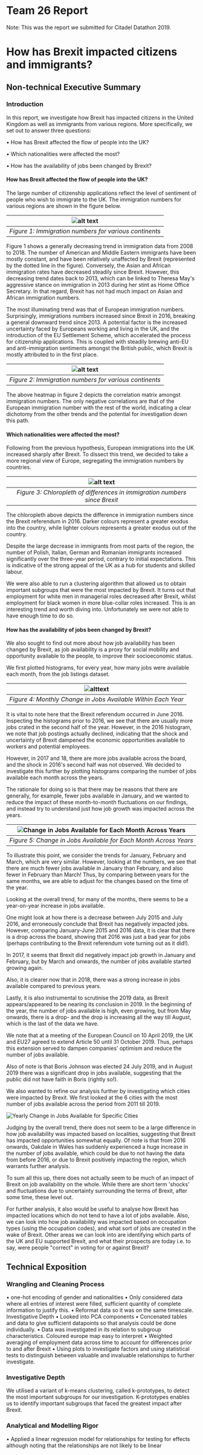 # Team 26 Report

Note: This was the report we submitted for Citadel Datathon 2019.

# How has Brexit impacted citizens and immigrants?

## Non-technical Executive Summary

### Introduction

In this report, we investigate how Brexit has impacted citizens in the United Kingdom as well as immigrants from various regions. More specifically, we set out to answer three questions:

•	How has Brexit affected the flow of people into the UK?

•	Which nationalities were affected the most?

•	How has the availability of jobs been changed by Brexit?

#### How has Brexit affected the flow of people into the UK?

The large number of citizenship applications reflect the level of sentiment of people who wish to immigrate to the UK. The immigration numbers for various regions are shown in the figure below.

|![alt text](https://github.com/hivestrung/citadel-datathon/blob/master/Graphs/immigrationovertheyears.png?raw=true "bigbrain")|
|:--:|
| *Figure 1: Immigration numbers for various continents* |

Figure 1 shows a generally decreasing trend in immigration data from 2008 to 2018. The number of American and Middle Eastern immigrants have been mostly constant, and have been relatively unaffected by Brexit (represented by the dotted line in the figure). Conversely, the Asian and African immigration rates have decreased steadily since Brexit. However, this decreasing trend dates back to 2013, which can be linked to Theresa May's aggressive stance on immigration in 2013 during her stint as Home Office Secretary. In that regard, Brexit has not had much impact on Asian and African immigration numbers.

The most illuminating trend was that of European immigration numbers. Surprisingly, immigrations numbers increased since Brexit in 2016, breaking a general downward trend since 2013. A potential factor is the increased uncertainty faced by Europeans working and living in the UK, and the introduction of the EU Settlement Scheme, which accelerated the process for citizenship applications. This is coupled with steadily brewing anti-EU and anti-immigration sentiments amongst the British public, which Brexit is mostly attributed to in the first place.

|![alt text](https://github.com/hivestrung/citadel-datathon/blob/master/Graphs/nationalities_correlation.png?raw=true "corr")|
|:--:|
| *Figure 2: Immigration numbers for various continents* |

The above heatmap in figure 2 depicts the correlation matrix amongst immigration numbers. The only negative correlations are that of the European immigration number with the rest of the world, indicating a clear dichotomy from the other trends and the potential for investigation down this path.

#### Which nationalities were affected the most?
Following from the previous hypothesis, European immigrations into the UK increased sharply after Brexit. To dissect this trend, we decided to take a more regional view of Europe, segregating the immigration numbers by countries.

|![alt text](https://github.com/hivestrung/citadel-datathon/blob/master/Graphs/chloropleth%20of%20europe.png?raw=true "yourbrain")|
|:--:|
| *Figure 3: Chloropleth of differences in immigration numbers since Brexit* |

The chloropleth above depicts the difference in immigration numbers since the Brexit referendum in 2016. Darker colours represent a greater exodus into the country, while lighter colours represents a greater exodus out of the country.

Despite the large decrease in immigrants from most parts of the region, the number of Polish, Italian, German and Romanian immigrants increased significantly over the three-year period, contrary to initial expectations.  This is indicative of the strong appeal of the UK as a hub for students and skilled labour.



We were also able to run a clustering algorithm that allowed us to obtain important subgroups that were the most impacted by Brexit. It turns out that employment for white men in managerial roles decreased after Brexit, whilst employment for black women in more blue-collar roles increased. This is an interesting trend and worth diving into. Unfortunately we were not able to have enough time to do so.


#### How has the availability of jobs been changed by Brexit?

We also sought to find out more about how job availability has been changed by Brexit, as job availability is a proxy for social mobility and opportunity available to the people, to improve their socioeconomic status.

We first plotted histograms, for every year, how many jobs were available each month, from the job listings dataset.

|![alttext](https://github.com/hivestrung/citadel-datathon/blob/master/Graphs/monthlychangeinjobsavailableeachyear.png?raw=true)|
|:--:|
| *Figure 4: Monthly Change in Jobs Available Within Each Year* |

It is vital to note here that the Brexit referendum occurred in June 2016. Inspecting the histograms prior to 2016, we see that there are usually more jobs crated in the second half of the year. However, in the 2016 histogram, we note that job postings actually declined, indicating that the shock and uncertainty of Brexit dampened the economic opportunities available to workers and potential employees.

However, in 2017 and 18, there are more jobs available across the board, and the shock in 2016's second half was not observed. We decided to investigate this further by plotting histograms comparing the number of jobs available each month across the years.

The rationale for doing so is that there may be reasons that there are generally, for example, fewer jobs available in January, and we wanted to reduce the impact of these month-to-month fluctuations on our findings, and instead try to understand just how job growth was impacted across the years.

|![Change in Jobs Available for Each Month Across Years](https://github.com/hivestrung/citadel-datathon/blob/master/Graphs/month%20on%20month%20change%20in%20jobs%20available.png?raw=true)|
|:--:|
| *Figure 5: Change in Jobs Available for Each Month Across Years* |

To illustrate this point, we consider the trends for January, February and March, which are very similar. However, looking at the numbers, we see that there are much fewer jobs available in January than February, and also fewer in February than March! Thus, by comparing between years for the same months, we are able to adjust for the changes based on the time of the year.

Looking at the overall trend, for many of the months, there seems to be a year-on-year increase in jobs available.

One might look at how there is a decrease between July 2015 and July 2016, and erroneously conclude that Brexit has negatively impacted jobs. However, comparing January-June 2015 and 2016 data, it is clear that there is a drop across the board, showing that 2016 was just a bad year for jobs (perhaps contributing to the Brexit referendum vote turning out as it did!).

In 2017, it seems that Brexit did negatively impact job growth in January and February, but by March and onwards, the number of jobs available started growing again.

Also, it is clearer now that in 2018, there was a strong increase in jobs available compared to previous years.

Lastly, it is also instrumental to scrutinise the 2019 data, as Brexit appears/appeared to be nearing its conclusion in 2019. In the beginning of the year, the number of jobs available is high, even growing, but from May onwards, there is a drop- and the drop is increasing all the way till August, which is the last of the data we have.

We note that at a meeting of the European Council on 10 April 2019, the UK and EU27 agreed to extend Article 50 until 31 October 2019. Thus, perhaps this extension served to dampen companies' optimism and reduce the number of jobs available.

Also of note is that Boris Johnson was elected 24 July 2019, and in August 2019 there was a significant drop in jobs available, suggesting that the public did not have faith in Boris (rightly so!).

We also wanted to refine our analysis further by investigating which cities were impacted by Brexit. We first looked at the 6 cities with the most number of jobs available across the period from 2011 till 2019.

![Yearly Change in Jobs Available for Specific Cities](https://github.com/hivestrung/citadel-datathon/blob/master/Graphs/yearly%20change%20in%20jobs%20available%20by%20place.png?raw=true)

Judging by the overall trend, there does not seem to be a large difference in how job availability was impacted based on localities, suggesting that Brexit has impacted opportunities somewhat equally. Of note is that from 2016 onwards, Oakdale in Wales has suddenly experienced a huge increase in the number of jobs available, which could be due to not having the data from before 2016, or due to Brexit positively impacting the region, which warrants further analysis.

To sum all this up, there does not actually seem to be much of an impact of Brexit on job availability on the whole. While there are short term 'shocks' and fluctuations due to uncertainty surrounding the terms of Brexit, after some time, these level out.

For further analysis, it also would be useful to analyse how Brexit has impacted locations which do not tend to have a lot of jobs available. Also, we can look into how job availability was impacted based on occupation types (using the occupation codes), and what sort of jobs are created in the wake of Brexit. Other areas we can look into are identifying which parts of the UK and EU supported Brexit, and what their prospects are today i.e. to say, were people "correct" in voting for or against Brexit?


## Technical Exposition

### Wrangling and Cleaning Process

• one-hot encoding of gender and nationalities
• Only considered data where all entries of interest were filled, sufficient quantity of
complete information to justify this.
• Reformat data so it was on the same timescale.
Investigative Depth
• Looked into PCA components
• Concenated tables and data to give sufficient datapoints so that analysis could be done individually.
• Data was investigated in its relation to subgroup characteristics. Coloured europe map easy to interpret
• Weighted averaging of employment data across time to account for differences prior to and after Brexit
• Using plots to investigate factors and using statistical tests to distinguish between valuable and invaluable relationships to further investigate.

### Investigative Depth

We utilised a variant of k-means clustering, called k-prototypes, to detect the most important subgroups for our investigation. K-prototypes enables us to identify important subgroups that faced the greatest impact after Brexit.

### Analytical and Modelling Rigor
• Applied a linear regression model for relationships for testing for effects although noting that the relationships are not likely to be linear
